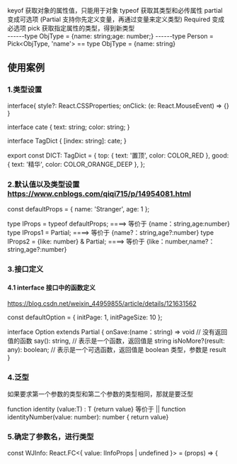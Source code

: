 keyof 获取对象的属性值，只能用于对象
typeof 获取其类型和必传属性
partial 变成可选项 (Partial 支持你先定义变量，再通过变量来定义类型)
Required 变成必选项
pick 获取指定属性的类型，得到新类型  
------type ObjType = {name: string;age: number;}
------type Person = Pick<ObjType, 'name'> == type ObjType = {name: string}

## 使用案例

### 1.类型设置

interface{
style?: React.CSSProperties;
onClick: (e: React.MouseEvent) => {}
}

<!-- 对象定义 -->

interface cate {
text: string;
color: string;
}

interface TagDict {
[index: string]: cate;
}

export const DICT: TagDict = {
top: { text: '置顶', color: COLOR_RED },
good: { text: '精华', color: COLOR_ORANGE_DEEP },
};

### 2.默认值以及类型设置 https://www.cnblogs.com/qiqi715/p/14954081.html

const defaultProps = {
name: 'Stranger',
age: 1
};

type IProps = typeof defaultProps; ====> 等价于 {name：string,age:number}
type IProps1 = Partial<typeof defaultProps>; ====> 等价于 {name?：string,age?:number}
type IProps2 = {like: number} & Partial<typeof defaultProps >; ====> 等价于 {like：number,name?：string,age?:number}

### 3.接口定义

#### 4.1 interface 接口中的函数定义

https://blog.csdn.net/weixin_44959855/article/details/121631562

const defaultOption = {
initPage: 1,
initPageSize: 10
};

interface Option extends Partial<typeof defaultOption> {
onSave:(name：string) => void // 没有返回值的函数
say(): string, // 表示是一个函数，返回值是 string
isNoMore?(result: any): boolean; // 表示是一个可选函数，返回值是 boolean 类型，参数是 result
}

### 4.泛型

如果要求第一个参数的类型和第二个参数的类型相同，那就是要泛型

function identity <T>(value:T) : T {return value}
等价于 ||
function identityNumber(value: number): number { return value}

### 5.确定了参数名，进行类型

const WJInfo: React.FC<{ value: IInfoProps | undefined }> = (props) => {
